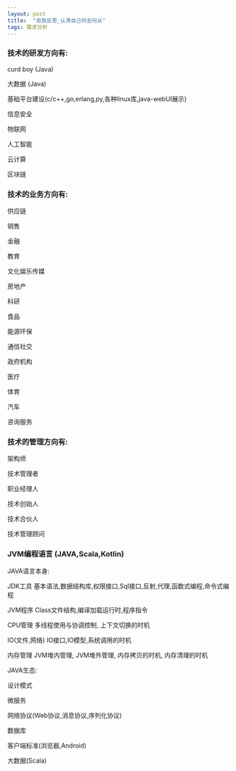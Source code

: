 ```yaml
---
layout: post
title:  "自我反思_认清自己何去何从"
tags: 需求分析
---
```


### 技术的研发方向有: 

   curd boy (Java)

   大数据 (Java)
   
   基础平台建设(c/c++,go,erlang,py,各种linux库,java-webUI展示)
   
   信息安全
   
   物联网
   
   人工智能
   
   云计算
   
   区块链

### 技术的业务方向有: 

   供应链
    
   销售
    
   金融
    
   教育
    
   文化娱乐传媒
    
   房地产
    
   科研
    
   食品
    
   能源环保
    
   通信社交
    
   政府机构
    
   医疗
    
   体育
    
   汽车
    
   咨询服务
    

### 技术的管理方向有: 

   架构师
   
   技术管理者
   
   职业经理人
   
   技术创始人
   
   技术合伙人
   
   技术管理顾问


### JVM编程语言 (JAVA,Scala,Kotlin)

JAVA语言本身: 
   
   JDK工具         基本语法,数据结构库,权限接口,Sql接口,反射,代理,函数式编程,命令式编程
   
   JVM程序         Class文件结构,编译加载运行时,程序指令 
   
   CPU管理         多线程使用与协调控制, 上下文切换的时机
   
   IO(文件,网络)    IO接口,IO模型,系统调用的时机 
   
   内存管理         JVM堆内管理, JVM堆外管理, 内存拷贝的时机, 内存清理的时机
   
JAVA生态:

   设计模式
   
   微服务
   
   网络协议(Web协议,消息协议,序列化协议)
   
   数据库
   
   客户端标准(浏览器,Android)
   
   大数据(Scala)

   
